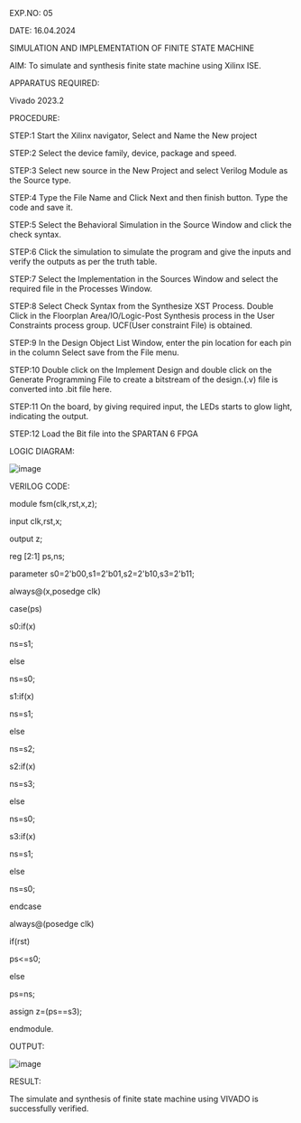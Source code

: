 EXP.NO: 05

DATE: 16.04.2024

SIMULATION AND IMPLEMENTATION OF FINITE STATE MACHINE

 AIM:  To simulate and synthesis finite state machine using Xilinx ISE. 
 
 APPARATUS REQUIRED:
 
 Vivado 2023.2
 
PROCEDURE: 

STEP:1 Start the Xilinx navigator, Select and Name the New project

STEP:2 Select the device family, device, package and speed.

STEP:3 Select new source in the New Project and select Verilog Module as the Source type.

STEP:4 Type the File Name and Click Next and then finish button. Type the code and save it.

STEP:5 Select the Behavioral Simulation in the Source Window and click the check syntax.

STEP:6 Click the simulation to simulate the program and give the inputs and verify the outputs as per the truth table.

STEP:7 Select the Implementation in the Sources Window and select the required file in the Processes Window.

STEP:8 Select Check Syntax from the Synthesize XST Process. Double Click in the Floorplan Area/IO/Logic-Post Synthesis process in the User Constraints process group. UCF(User constraint File) is obtained.

STEP:9 In the Design Object List Window, enter the pin location for each pin in the column Select save from the File menu.

STEP:10 Double click on the Implement Design and double click on the Generate Programming File to create a bitstream of the design.(.v) file is converted into .bit file here.

STEP:11 On the board, by giving required input, the LEDs starts to glow light, indicating the output.

STEP:12 Load the Bit file into the SPARTAN 6 FPGA

LOGIC DIAGRAM:


![image](https://github.com/Padmeshwaraan/VLSI-EXPERIMENT-5/assets/160568747/cb7e633e-cb41-448e-8545-bda138f475a5)

 
VERILOG CODE:

module fsm(clk,rst,x,z);

input clk,rst,x;

output z;

reg [2:1] ps,ns;

parameter s0=2'b00,s1=2'b01,s2=2'b10,s3=2'b11;

always@(x,posedge clk)

case(ps)

s0:if(x)

ns=s1;

else

ns=s0;

s1:if(x)

ns=s1;

else

ns=s2;

s2:if(x)

ns=s3;

else

ns=s0;

s3:if(x)

ns=s1;

else

ns=s0;

endcase

always@(posedge clk)

if(rst)

ps<=s0;

else

ps=ns;

assign z=(ps==s3);

endmodule.

OUTPUT:


![image](https://github.com/Padmeshwaraan/VLSI-EXPERIMENT-5/assets/160568747/17cfee05-1088-406c-81c5-15761037433f)

 
RESULT:

The simulate and synthesis of finite state machine using VIVADO is successfully verified.
